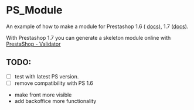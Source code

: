 # PS_Module

An example of how to make a module for Prestashop 1.6 ( [docs](http://doc.prestashop.com/display/PS16/Creating+a+PrestaShop+Module)), 1.7 ([docs](https://devdocs.prestashop.com/1.7/modules/)).

With Prestashop 1.7 you can generate a skeleton module online with [PrestaShop - Validator](https://validator.prestashop.com/generator)

TODO:
----

- [ ] test with latest PS version.
- [ ] remove compatibility with PS 1.6
- make front more visible
- add backoffice more functionality 
